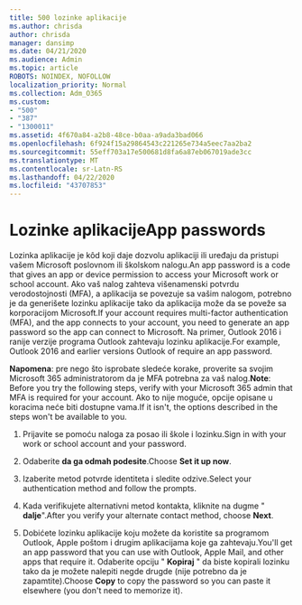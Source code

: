 ```yaml
---
title: 500 lozinke aplikacije
ms.author: chrisda
author: chrisda
manager: dansimp
ms.date: 04/21/2020
ms.audience: Admin
ms.topic: article
ROBOTS: NOINDEX, NOFOLLOW
localization_priority: Normal
ms.collection: Adm_O365
ms.custom:
- "500"
- "387"
- "1300011"
ms.assetid: 4f670a84-a2b8-48ce-b0aa-a9ada3bad066
ms.openlocfilehash: 6f924f15a29864543c221265e734a5eec7aa2ba2
ms.sourcegitcommit: 55eff703a17e500681d8fa6a87eb067019ade3cc
ms.translationtype: MT
ms.contentlocale: sr-Latn-RS
ms.lasthandoff: 04/22/2020
ms.locfileid: "43707853"
---
```

# <a name="app-passwords"></a><span data-ttu-id="17eec-102">Lozinke aplikacije</span><span class="sxs-lookup"><span data-stu-id="17eec-102">App passwords</span></span>

<span data-ttu-id="17eec-103">Lozinka aplikacije je kôd koji daje dozvolu aplikaciji ili uređaju da pristupi vašem Microsoft poslovnom ili školskom nalogu.</span><span class="sxs-lookup"><span data-stu-id="17eec-103">An app password is a code that gives an app or device permission to access your Microsoft work or school account.</span></span> <span data-ttu-id="17eec-104">Ako vaš nalog zahteva višenamenski potvrdu verodostojnosti (MFA), a aplikacija se povezuje sa vašim nalogom, potrebno je da generišete lozinku aplikacije tako da aplikacija može da se poveže sa korporacijom Microsoft.</span><span class="sxs-lookup"><span data-stu-id="17eec-104">If your account requires multi-factor authentication (MFA), and the app connects to your account, you need to generate an app password so the app can connect to Microsoft.</span></span> <span data-ttu-id="17eec-105">Na primer, Outlook 2016 i ranije verzije programa Outlook zahtevaju lozinku aplikacije.</span><span class="sxs-lookup"><span data-stu-id="17eec-105">For example, Outlook 2016 and earlier versions Outlook of require an app password.</span></span>

 <span data-ttu-id="17eec-106">**Napomena**: pre nego što isprobate sledeće korake, proverite sa svojim Microsoft 365 administratorom da je MFA potrebna za vaš nalog.</span><span class="sxs-lookup"><span data-stu-id="17eec-106">**Note**: Before you try the following steps, verify with your Microsoft 365 admin that MFA is required for your account.</span></span> <span data-ttu-id="17eec-107">Ako to nije moguće, opcije opisane u koracima neće biti dostupne vama.</span><span class="sxs-lookup"><span data-stu-id="17eec-107">If it isn't, the options described in the steps won't be available to you.</span></span>

1. <span data-ttu-id="17eec-108">Prijavite se pomoću naloga za posao ili škole i lozinku.</span><span class="sxs-lookup"><span data-stu-id="17eec-108">Sign in with your work or school account and your password.</span></span>

2. <span data-ttu-id="17eec-109">Odaberite **da ga odmah podesite**.</span><span class="sxs-lookup"><span data-stu-id="17eec-109">Choose **Set it up now**.</span></span>

3. <span data-ttu-id="17eec-110">Izaberite metod potvrde identiteta i sledite odzive.</span><span class="sxs-lookup"><span data-stu-id="17eec-110">Select your authentication method and follow the prompts.</span></span>

4. <span data-ttu-id="17eec-111">Kada verifikujete alternativni metod kontakta, kliknite na dugme " **dalje**".</span><span class="sxs-lookup"><span data-stu-id="17eec-111">After you verify your alternate contact method, choose **Next**.</span></span>

5. <span data-ttu-id="17eec-112">Dobićete lozinku aplikacije koju možete da koristite sa programom Outlook, Apple poštom i drugim aplikacijama koje ga zahtevaju.</span><span class="sxs-lookup"><span data-stu-id="17eec-112">You'll get an app password that you can use with Outlook, Apple Mail, and other apps that require it.</span></span> <span data-ttu-id="17eec-113">Odaberite opciju " **Kopiraj** " da biste kopirali lozinku tako da je možete nalepiti negde drugde (nije potrebno da je zapamtite).</span><span class="sxs-lookup"><span data-stu-id="17eec-113">Choose **Copy** to copy the password so you can paste it elsewhere (you don't need to memorize it).</span></span>
